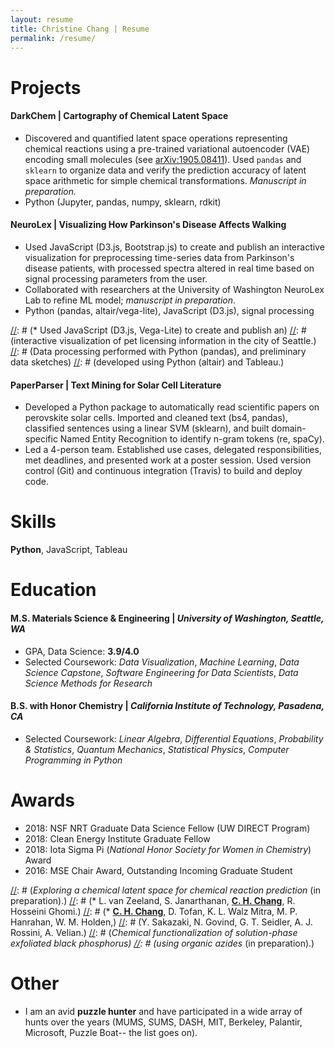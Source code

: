 ```yaml
---
layout: resume
title: Christine Chang | Resume
permalink: /resume/
---
```

# Projects

#### **DarkChem** | Cartography of Chemical Latent Space
* Discovered and quantified latent space operations representing chemical reactions
using a pre-trained variational autoencoder (VAE) encoding small molecules (see
[arXiv:1905.08411](https://arxiv.org/abs/1905.08411)). Used `pandas` and `sklearn`
to organize data and verify the prediction accuracy of latent space arithmetic
for simple chemical transformations. _Manuscript in preparation._
* Python (Jupyter, pandas, numpy, sklearn, rdkit)

#### **NeuroLex** | Visualizing How Parkinson's Disease Affects Walking
* Used JavaScript (D3.js, Bootstrap.js) to create and publish an interactive
visualization for preprocessing time-series data from Parkinson's disease
patients, with processed spectra altered in real time based on signal processing
parameters from the user.
* Collaborated with researchers at the University of Washington NeuroLex Lab
to refine ML model; _manuscript in preparation_.
* Python (pandas, altair/vega-lite), JavaScript (D3.js), signal processing

[//]: # (#### **SEAnimals** | Visualizing Pets in Seattle )
[//]: # (* Used JavaScript (D3.js, Vega-Lite) to create and publish an)
[//]: # (interactive visualization of pet licensing information in the city of Seattle.)
[//]: # (Data processing performed with Python (pandas), and preliminary data sketches)
[//]: # (developed using Python (altair) and Tableau.)

#### **PaperParser** | Text Mining for Solar Cell Literature
* Developed a Python package to automatically read scientific papers on
perovskite solar cells. Imported and cleaned text (bs4, pandas), classified
sentences using a linear SVM (sklearn), and built domain-specific Named Entity
Recognition to identify n-gram tokens (re, spaCy).
* Led a 4-person team. Established use cases, delegated responsibilities, met
deadlines, and presented work at a poster session. Used version control (Git)
and continuous integration (Travis) to build and deploy code.

# Skills

**Python**, JavaScript, Tableau

# Education

#### **M.S.** Materials Science & Engineering | _University of Washington, Seattle, WA_
* GPA, Data Science: **3.9/4.0**
* Selected Coursework: _Data Visualization_, _Machine Learning_, _Data Science Capstone_,
_Software Engineering for Data Scientists_, _Data Science Methods for Research_

#### **B.S. with Honor** Chemistry | _California Institute of Technology, Pasadena, CA_
* Selected Coursework: _Linear Algebra_, _Differential Equations_, _Probability & Statistics_,
_Quantum Mechanics_, _Statistical Physics_, _Computer Programming in Python_

# Awards

* 2018: NSF NRT Graduate Data Science Fellow (UW DIRECT Program)
* 2018: Clean Energy Institute Graduate Fellow
* 2018: Iota Sigma Pi (_National Honor Society for Women in Chemistry_) Award
* 2016: MSE Chair Award, Outstanding Incoming Graduate Student

[//]: # (# Publications)
[//]: # ()
[//]: # (* **<u>C. H. Chang</u>**, L. Xu, S. M. Colby, J. R. Nuñez, R. R. Renslow.)
[//]: # (_Exploring a chemical latent space for chemical reaction prediction_ (in preparation).)
[//]: # (* L. van Zeeland, S. Janarthanan, **<u>C. H. Chang</u>**, R. Hosseini Ghomi.)
[//]: # (* **<u>C. H. Chang</u>**, D. Tofan, K. L. Walz Mitra, M. P. Hanrahan, W. M. Holden,)
[//]: # (Y. Sakazaki, N. Govind, G. T. Seidler, A. J. Rossini, A. Velian.)
[//]: # (_Chemical functionalization of solution-phase exfoliated black phosphorus)
[//]: # (using organic azides_ (in preparation).)

# Other

* I am an avid **puzzle hunter** and have participated in a wide array of hunts over
  the years (MUMS, SUMS, DASH, MIT, Berkeley, Palantir, Microsoft, Puzzle Boat-- the
  list goes on).
